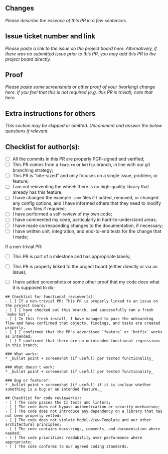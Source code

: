 ## Changes
_Please describe the essence of this PR in a few sentences._

## Issue ticket number and link
_Please paste a link to the issue on the project board here. Alternatively, if there was no submitted issue prior to this PR, you may add this PR to the project board directly._

## Proof
_Please paste some screenshots or other proof of your (working) change here. If you feel that this is not required (e.g. this PR is trivial), note that here._

## Extra instructions for others
_This section may be skipped or omitted. Uncomment and answer the below questions if relevant._

<!---
- Does this PR introduce or depend on API-incompatible changes? If yes: what do other users/developers need to do or confirm before merging?
- Does this PR depend on a specific version of a library?
- Does this PR depend on any other pending PR's?
- Does this PR require config, setup, or `.env` changes?
-->

## Checklist for author(s):
- [ ] All the commits in this PR are properly PGP-signed and verified;
- [ ] This PR comes from a `feature` or `hotfix` branch, in line with our git branching strategy;
- [ ] This PR is "bite-sized" and only focuses on a single issue, problem, or feature;
- [ ] I am not reinventing the wheel: there is no high-quality library that already has this feature;
- [ ] I have changed the example `.env` files if I added, removed, or changed any config options, and I have informed others that they need to modify their `.env` files if required;
- [ ] I have performed a self-review of my own code;
- [ ] I have commented my code, particularly in hard-to-understand areas;
- [ ] I have made corresponding changes to the documentation, if necessary;
- [ ] I have written unit, integration, and end-to-end tests for the change that I made;

If a non-trivial PR:
- [ ] This PR is part of a milestone and has appropriate labels;
- [ ] This PR is properly linked to the project board (either directly or via an issue);
- [ ] I have added screenshots or some other proof that my code does what it is supposed to do;


```
## Checklist for functional reviewer(s):
- [ ] If a non-trivial PR: This PR is properly linked to an issue on the project board;
- [ ] I have checked out this branch, and successfully ran a fresh `make kat`;
- [ ] In this fresh install, I have managed to pass the onboarding flow and have confirmed that objects, findings, and tasks are created properly.
- [ ] I confirmed that the PR's advertised `feature` or `hotfix` works as intended;
- [ ] I confirmed that there are no unintended functional regressions in this branch;

### What works:
* _bullet point + screenshot (if useful) per tested functionality_

### What doesn't work:
* _bullet point + screenshot (if useful) per tested functionality_

### Bug or feature?:
* _bullet point + screenshot (if useful) if it is unclear whether something is a bug or an intended feature._
```

```
## Checklist for code reviewer(s):
- [ ] The code passes the CI tests and linters;
- [ ] The code does not bypass authentication or security mechanisms;
- [ ] The code does not introduce any dependency on a library that has not been properly vetted;
- [ ] The code does not violate Model-View-Template and our other architectural principles;
- [ ] The code contains docstrings, comments, and documentation where needed;
- [ ] The code prioritizes readability over performance where appropriate;
- [ ] The code conforms to our agreed coding standards.
```